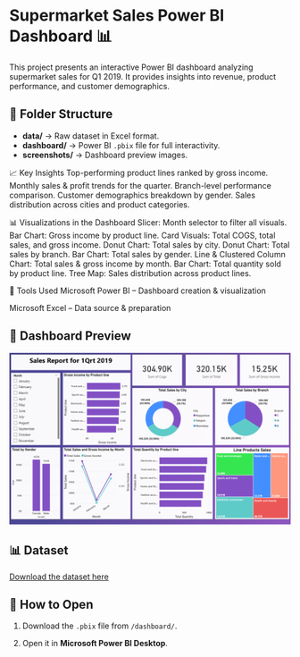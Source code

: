 # Supermarket Sales Power BI Dashboard 📊

This project presents an interactive Power BI dashboard analyzing supermarket sales for Q1 2019. It provides insights into revenue, product performance, and customer demographics.

## 📂 Folder Structure
- **data/** → Raw dataset in Excel format.
- **dashboard/** → Power BI `.pbix` file for full interactivity.
- **screenshots/** → Dashboard preview images.

📈 Key Insights
Top-performing product lines ranked by gross income.
Monthly sales & profit trends for the quarter.
Branch-level performance comparison.
Customer demographics breakdown by gender.
Sales distribution across cities and product categories.

📊 Visualizations in the Dashboard
Slicer: Month selector to filter all visuals.
Bar Chart: Gross income by product line.
Card Visuals: Total COGS, total sales, and gross income.
Donut Chart: Total sales by city.
Donut Chart: Total sales by branch.
Bar Chart: Total sales by gender.
Line & Clustered Column Chart: Total sales & gross income by month.
Bar Chart: Total quantity sold by product line.
Tree Map: Sales distribution across product lines.

🧠 Tools Used
Microsoft Power BI – Dashboard creation & visualization

Microsoft Excel – Data source & preparation

## 📸 Dashboard Preview
![Dashboard Preview](Screenshots/Dashboard-Preview.png)

## 📊 Dataset
[Download the dataset here](Data)

## 📄 How to Open
1. Download the `.pbix` file from `/dashboard/`.

2. Open it in **Microsoft Power BI Desktop**.


